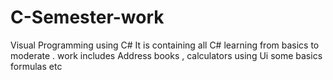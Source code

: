 # C-Semester-work
Visual Programming using C# 
 It is containing all C# learning from basics to moderate .
 work includes Address books , calculators using Ui
 some basics formulas etc
